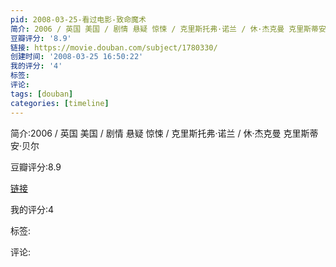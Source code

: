 ```yaml
---
pid: 2008-03-25-看过电影-致命魔术
简介: 2006 / 英国 美国 / 剧情 悬疑 惊悚 / 克里斯托弗·诺兰 / 休·杰克曼 克里斯蒂安·贝尔
豆瓣评分: '8.9'
链接: https://movie.douban.com/subject/1780330/
创建时间: '2008-03-25 16:50:22'
我的评分: '4'
标签:
评论:
tags: [douban]
categories: [timeline]
---
```

简介:2006 / 英国 美国 / 剧情 悬疑 惊悚 / 克里斯托弗·诺兰 / 休·杰克曼 克里斯蒂安·贝尔

豆瓣评分:8.9

[链接](https://movie.douban.com/subject/1780330/)

我的评分:4

标签:

评论:

